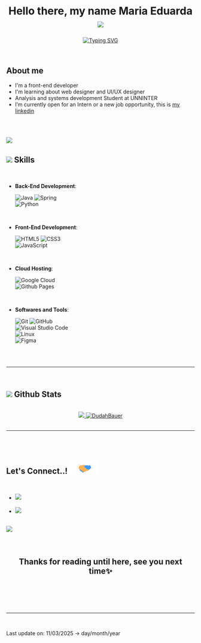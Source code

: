 <h1 align="center"><b>Hello there, my name Maria Eduarda</b><img src="https://media.giphy.com/media/hvRJCLFzcasrR4ia7z/giphy.gif" width="35"></h1>

<p align="center">
<a href="https://git.io/typing-svg"><img src="https://readme-typing-svg.herokuapp.com/demo/?font=comic+sans+ms&color=F792F1&lines=Hey%2C+my+name+is+Maria+Eduarda!!;I+turn+chocolate+into+code;Powered+by+snacks.;Coding+like+a+girl." alt="Typing SVG" /></a>
</p>

<br>

## **About me**

- I'm a front-end developer
- I'm learning about web designer and UI/UX designer
- Analysis and systems development Student at UNNINTER
- I’m currently open for an Intern or a new job opportunity, this is [my linkedin](https://www.linkedin.com/in/maria-eduarda-vicente-bauer-55664230a/)

<br><br>

<img src="https://user-images.githubusercontent.com/73097560/115834477-dbab4500-a447-11eb-908a-139a6edaec5c.gif"><br>

## <img src="https://media2.giphy.com/media/QssGEmpkyEOhBCb7e1/giphy.gif?cid=ecf05e47a0n3gi1bfqntqmob8g9aid1oyj2wr3ds3mg700bl&rid=giphy.gif" width="25"> <b>Skills</b>

<br>

<p align="center">

- **Back-End Development**:

  ![Java](https://img.shields.io/badge/java-%23ED8B00.svg?style=for-the-badge&logo=openjdk&logoColor=white)
  ![Spring](https://img.shields.io/badge/spring-%236DB33F.svg?style=for-the-badge&logo=spring&logoColor=white)
  <br>
  ![Python](https://img.shields.io/badge/Python%20-%2314354C.svg?style=for-the-badge&logo=python&logoColor=white)

<br>

- **Front-End Development**:

  ![HTML5](https://img.shields.io/badge/HTML5%20-%23E34F26.svg?style=for-the-badge&logo=html5&logoColor=white)
  ![CSS3](https://img.shields.io/badge/CSS%20-%231572B6.svg?style=for-the-badge&logo=css3&logoColor=white)
  <br>
  ![JavaScript](https://img.shields.io/badge/javascript-%23323330.svg?style=for-the-badge&logo=javascript&logoColor=%23F7DF1E)
  <br>

<br>

- **Cloud Hosting**:

  ![Google Cloud](https://img.shields.io/badge/GoogleCloud-%234285F4.svg?style=for-the-badge&logo=google-cloud&logoColor=white)
  <br>
  ![Github Pages](https://img.shields.io/badge/GitHub%20Pages-%23327FC7.svg?style=for-the-badge&logo=github&logoColor=white)

<br>

- **Softwares and Tools**:

  ![Git](https://img.shields.io/badge/git-%23F05033.svg?style=for-the-badge&logo=git&logoColor=white)
  ![GitHub](https://img.shields.io/badge/github-%23121011.svg?style=for-the-badge&logo=github&logoColor=white)
  <br>
  ![Visual Studio Code](https://img.shields.io/badge/Visual%20Studio%20Code-0078d7.svg?style=for-the-badge&logo=visual-studio-code&logoColor=white)
  <br>
  ![Linux](https://img.shields.io/badge/Linux-FCC624?style=for-the-badge&logo=linux&logoColor=black)
  <br>
  ![Figma](https://img.shields.io/badge/figma-%23F24E1E.svg?style=for-the-badge&logo=figma&logoColor=white)
  <br>

</p>

<br>
<br>

---

<br>

## <img src="https://media.giphy.com/media/iY8CRBdQXODJSCERIr/giphy.gif" width="35"> <b>Github Stats</b>

<br>

<div align="center">

<a href="https://github.com/DudahBauer/">
  <img src="https://github-readme-stats.vercel.app/api?username=DudahBauer&include_all_commits=true&count_private=true&show_icons=true&line_height=20&title_color=7A7ADB&icon_color=2234AE&text_color=D3D3D3&bg_color=0,000000,130F40" width="450" />
  <img src="https://github-readme-stats.vercel.app/api/top-langs?username=DudahBauer&show_icons=true&locale=en&layout=compact&line_height=20&title_color=7A7ADB&icon_color=2234AE&text_color=D3D3D3&bg_color=0,000000,130F40" width="375" alt="DudahBauer"/>
</a>
<br>
<br>
</div>

---

<br>
<br>

## <b>Let's Connect..!</b> <img src="https://github.com/0xAbdulKhalid/0xAbdulKhalid/raw/main/assets/mdImages/handshake.gif" width="80">

<br>
<div align='left'>

<ul>

<li>
<a href="https://www.linkedin.com/in/maria-eduarda-vicente-bauer-55664230a/" target="_blank">
<img src="https://img.shields.io/badge/LinkedIn-Maria%20Eduarda-blue?style=for-the-badge&logo=linkedin&logoColor=white"/>
</a>
</li>

<br>

<li>
<a href="mailto:dev.mevbauer@gmail.com" target="_blank">
<img src="https://img.shields.io/badge/Gmail-Maria%20Eduarda-%23EA4335.svg?style=for-the-badge&logo=gmail&logoColor=white" />
</a>
</li>

</ul>
</div>

<br>
<img src="https://user-images.githubusercontent.com/73097560/115834477-dbab4500-a447-11eb-908a-139a6edaec5c.gif">
<br>
<br>
<br>

<div align='center'>

## <b>Thanks for reading until here, see you next time✨</b>

</div>
<br>
<br>
<br>
<br>

---

<br>

Last update on: 11/03/2025 -> day/month/year
